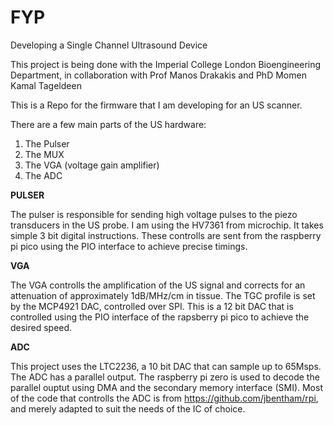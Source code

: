 # FYP
Developing a Single Channel Ultrasound Device

This project is being done with the Imperial College London Bioengineering Department, in collaboration with Prof Manos Drakakis and PhD Momen Kamal Tageldeen

This is a Repo for the firmware that I am developing for an US scanner.

There are a few main parts of the US hardware:

1. The Pulser 
2. The MUX
3. The VGA (voltage gain amplifier)
4. The ADC


**PULSER**

The pulser is responsible for sending high voltage pulses to the piezo transducers in the US probe. I am using the HV7361 from microchip. It takes simple 3 bit digital instructions. These controlls are sent from the raspberry pi pico using the PIO interface to achieve precise timings.

**VGA**

The VGA controlls the amplification of the US signal and corrects for an attenuation of approximately 1dB/MHz/cm in tissue. The TGC profile is set by the MCP4921 DAC, controlled over SPI.
This is a 12 bit DAC that is controlled using the PIO interface of the rapsberry pi pico to achieve the desired speed.

**ADC** 

This project uses the LTC2236, a 10 bit DAC that can sample up to 65Msps. The ADC has a parallel output. The raspberry pi zero is used to decode the parallel ouptut using DMA and the secondary memory interface (SMI). Most of the code that controlls the ADC is from https://github.com/jbentham/rpi, and merely adapted to suit the needs of the IC of choice.

